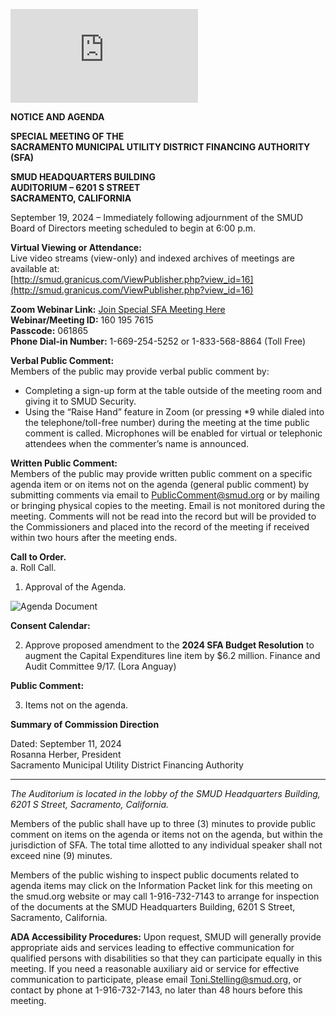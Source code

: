 <!-- Page 1 -->
![NOTICE AND AGENDA](https://smud.granicus.com/ViewPublisher.php?view_id=16)

**NOTICE AND AGENDA**

**SPECIAL MEETING OF THE  
SACRAMENTO MUNICIPAL UTILITY DISTRICT FINANCING AUTHORITY (SFA)**

**SMUD HEADQUARTERS BUILDING  
AUDITORIUM – 6201 S STREET  
SACRAMENTO, CALIFORNIA**

September 19, 2024 – Immediately following adjournment of the SMUD Board of Directors meeting scheduled to begin at 6:00 p.m.

**Virtual Viewing or Attendance:**  
Live video streams (view-only) and indexed archives of meetings are available at:  
[http://smud.granicus.com/ViewPublisher.php?view_id=16](http://smud.granicus.com/ViewPublisher.php?view_id=16)  

**Zoom Webinar Link:** [Join Special SFA Meeting Here](#)  
**Webinar/Meeting ID:** 160 195 7615  
**Passcode:** 061865  
**Phone Dial-in Number:** 1-669-254-5252 or 1-833-568-8864 (Toll Free)  

**Verbal Public Comment:**  
Members of the public may provide verbal public comment by:  
- Completing a sign-up form at the table outside of the meeting room and giving it to SMUD Security.  
- Using the “Raise Hand” feature in Zoom (or pressing *9 while dialed into the telephone/toll-free number) during the meeting at the time public comment is called. Microphones will be enabled for virtual or telephonic attendees when the commenter’s name is announced.  

**Written Public Comment:**  
Members of the public may provide written public comment on a specific agenda item or on items not on the agenda (general public comment) by submitting comments via email to PublicComment@smud.org or by mailing or bringing physical copies to the meeting. Email is not monitored during the meeting. Comments will not be read into the record but will be provided to the Commissioners and placed into the record of the meeting if received within two hours after the meeting ends.  

**Call to Order.**  
a. Roll Call.  
1. Approval of the Agenda.
<!-- Page 2 -->
![Agenda Document](https://via.placeholder.com/993x768.png?text=Comments+from+the+public+are+welcome+when+these+agenda+items+are+called.)

**Consent Calendar:**

2. Approve proposed amendment to the **2024 SFA Budget Resolution** to augment the Capital Expenditures line item by $6.2 million. Finance and Audit Committee 9/17. (Lora Anguay)

**Public Comment:**

3. Items not on the agenda.

**Summary of Commission Direction**

Dated: September 11, 2024  
Rosanna Herber, President  
Sacramento Municipal Utility District Financing Authority

---

*The Auditorium is located in the lobby of the SMUD Headquarters Building, 6201 S Street, Sacramento, California.*

Members of the public shall have up to three (3) minutes to provide public comment on items on the agenda or items not on the agenda, but within the jurisdiction of SFA. The total time allotted to any individual speaker shall not exceed nine (9) minutes.

Members of the public wishing to inspect public documents related to agenda items may click on the Information Packet link for this meeting on the smud.org website or may call 1-916-732-7143 to arrange for inspection of the documents at the SMUD Headquarters Building, 6201 S Street, Sacramento, California.

**ADA Accessibility Procedures:** Upon request, SMUD will generally provide appropriate aids and services leading to effective communication for qualified persons with disabilities so that they can participate equally in this meeting. If you need a reasonable auxiliary aid or service for effective communication to participate, please email Toni.Stelling@smud.org, or contact by phone at 1-916-732-7143, no later than 48 hours before this meeting.
